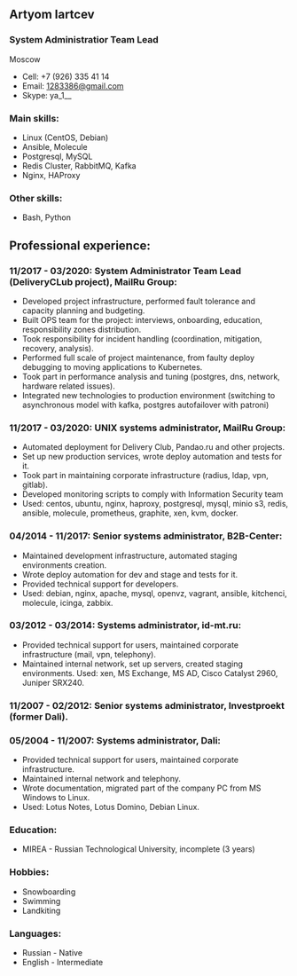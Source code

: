 ## Artyom Iartcev

### System Administratior Team Lead
Moscow
- Cell: +7 (926) 335 41 14
- Email: 1283386@gmail.com
- Skype: ya_1__

### Main skills:
- Linux (CentOS, Debian)
- Ansible, Molecule
- Postgresql, MySQL
- Redis Cluster, RabbitMQ, Kafka
- Nginx, HAProxy

### Other skills:
- Bash, Python


## Professional experience:

### 11/2017 - 03/2020: System Administrator Team Lead (DeliveryCLub project), MailRu Group:
- Developed project infrastructure, performed fault tolerance and capacity planning and budgeting.
- Built OPS team for the project: interviews, onboarding, education, responsibility zones distribution.
- Took responsibility for incident handling (coordination, mitigation, recovery, analysis).
- Performed full scale of project maintenance, from faulty deploy debugging to moving applications to Kubernetes.
- Took part in performance analysis and tuning (postgres, dns, network, hardware related issues).
- Integrated new technologies to production environment (switching to asynchronous model with kafka, postgres autofailover with patroni)

### 11/2017 - 03/2020: UNIX systems administrator, MailRu Group:
- Automated deployment for Delivery Club, Pandao.ru and other projects.
- Set up new production services, wrote deploy automation and tests for it.
- Took part in maintaining corporate infrastructure (radius, ldap, vpn, gitlab).
- Developed monitoring scripts to comply with Information Security team 
- Used: centos, ubuntu, nginx, haproxy, postgresql, mysql, minio s3, redis, ansible, molecule, prometheus, graphite, xen, kvm, docker.

### 04/2014 - 11/2017: Senior systems administrator, B2B-Center:
- Maintained development infrastructure, automated staging environments creation.
- Wrote deploy automation for dev and stage and tests for it.
- Provided technical support for developers.
- Used: debian, nginx, apache, mysql, openvz, vagrant, ansible, kitchenci, molecule,
icinga, zabbix.

### 03/2012 - 03/2014: Systems administrator, id-mt.ru:
- Provided technical support for users, maintained corporate infrastructure (mail, vpn, telephony).
- Maintained internal network, set up servers, created staging environments.
Used: xen, MS Exchange, MS AD, Cisco Catalyst 2960, Juniper SRX240.

### 11/2007 - 02/2012: Senior systems administrator, Investproekt (former Dali).
### 05/2004 - 11/2007: Systems administrator, Dali:
- Provided technical support for users, maintained corporate infrastructure.
- Maintained internal network and telephony.
- Wrote documentation, migrated part of the company PC from MS Windows to Linux.
- Used: Lotus Notes, Lotus Domino, Debian Linux.

### Education:
- MIREA - Russian Technological University, incomplete (3 years)


### Hobbies:
- Snowboarding
- Swimming
- Landkiting

### Languages:
- Russian - Native
- English - Intermediate

